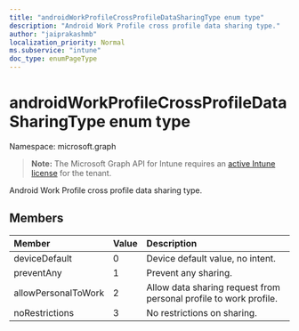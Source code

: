 ```yaml
---
title: "androidWorkProfileCrossProfileDataSharingType enum type"
description: "Android Work Profile cross profile data sharing type."
author: "jaiprakashmb"
localization_priority: Normal
ms.subservice: "intune"
doc_type: enumPageType
---
```


# androidWorkProfileCrossProfileDataSharingType enum type

Namespace: microsoft.graph

> **Note:** The Microsoft Graph API for Intune requires an [active Intune license](https://go.microsoft.com/fwlink/?linkid=839381) for the tenant.

Android Work Profile cross profile data sharing type.

## Members
|Member|Value|Description|
|:---|:---|:---|
|deviceDefault|0|Device default value, no intent.|
|preventAny|1|Prevent any sharing.|
|allowPersonalToWork|2|Allow data sharing request from personal profile to work profile.|
|noRestrictions|3|No restrictions on sharing.|
